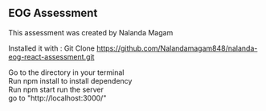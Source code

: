 ## EOG Assessment

This assessment was created by Nalanda Magam

Installed it with : 
Git Clone https://github.com/Nalandamagam848/nalanda-eog-react-assessment.git

Go to the directory in your terminal<br/>
Run npm install to install dependency <br/>
Run npm  start run the server <br/>
go to "http://localhost:3000/" 
<br/>